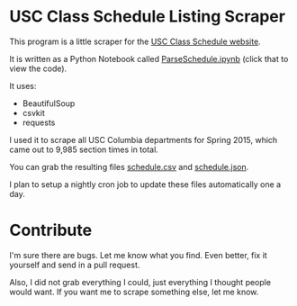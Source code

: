 # USC Class Schedule Listing Scraper

This program is a little scraper for the [USC Class Schedule website](https://ssb.onecarolina.sc.edu/BANP/bwckschd.p_disp_dyn_sched).

It is written as a Python Notebook called [ParseSchedule.ipynb](http://nbviewer.ipython.org/github/USCSoftware/parseclassschedule/blob/master/ParseSchedule.ipynb) (click that to view the code).

It uses:

* BeautifulSoup
* csvkit
* requests

I used it to scrape all USC Columbia departments for Spring 2015, which came out to 9,985 section times in total.

You can grab the resulting files [schedule.csv](http://jmvidal.cse.sc.edu/schedule/schedule.csv) and [schedule.json](http://jmvidal.cse.sc.edu/schedule/schedule.json).

I plan to setup a nightly cron job to update these files automatically one a day.

# Contribute

I'm sure there are bugs. Let me know what you find. Even better, fix it yourself and send in a pull request.

Also, I did not grab everything I could, just everything I thought people would want. If you want me to scrape something else, let me know.
